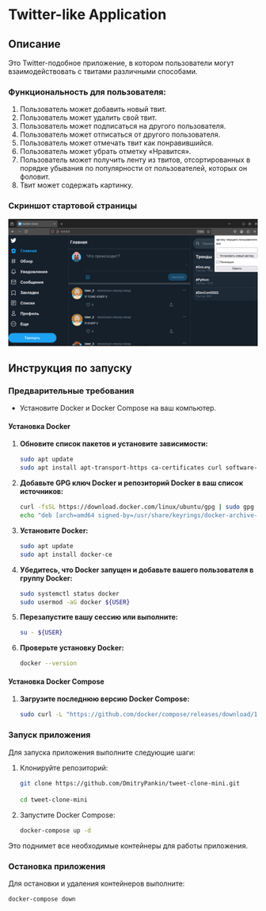 # Twitter-like Application

## Описание

Это Twitter-подобное приложение, в котором пользователи могут взаимодействовать с твитами различными способами.

### Функциональность для пользователя:

1. Пользователь может добавить новый твит.
2. Пользователь может удалить свой твит.
3. Пользователь может подписаться на другого пользователя.
4. Пользователь может отписаться от другого пользователя.
5. Пользователь может отмечать твит как понравившийся.
6. Пользователь может убрать отметку «Нравится».
7. Пользователь может получить ленту из твитов, отсортированных в порядке убывания по популярности от пользователей, которых он фоловит.
8. Твит может содержать картинку.

### Скриншот стартовой страницы
![Скриншот стартовой страницы](./images/start_page.png)

## Инструкция по запуску

### Предварительные требования

- Установите Docker и Docker Compose на ваш компьютер.

#### Установка Docker

1. **Обновите список пакетов и установите зависимости:**

    ```bash
    sudo apt update
    sudo apt install apt-transport-https ca-certificates curl software-properties-common
    ```

2. **Добавьте GPG ключ Docker и репозиторий Docker в ваш список источников:**

    ```bash
    curl -fsSL https://download.docker.com/linux/ubuntu/gpg | sudo gpg --dearmor -o /usr/share/keyrings/docker-archive-keyring.gpg
    echo "deb [arch=amd64 signed-by=/usr/share/keyrings/docker-archive-keyring.gpg] https://download.docker.com/linux/ubuntu $(lsb_release -cs) stable" | sudo tee /etc/apt/sources.list.d/docker.list > /dev/null
    ```

3. **Установите Docker:**

    ```bash
    sudo apt update
    sudo apt install docker-ce
    ```

4. **Убедитесь, что Docker запущен и добавьте вашего пользователя в группу Docker:**

    ```bash
    sudo systemctl status docker
    sudo usermod -aG docker ${USER}
    ```

5. **Перезапустите вашу сессию или выполните:**

    ```bash
    su - ${USER}
    ```

6. **Проверьте установку Docker:**

    ```bash
    docker --version
    ```

#### Установка Docker Compose

1. **Загрузите последнюю версию Docker Compose:**

    ```bash
    sudo curl -L "https://github.com/docker/compose/releases/download/1.29.2/docker-compose-$(uname -s)-$(uname -m)" -o /usr/local/bin/docker-compose
    ```

### Запуск приложения

Для запуска приложения выполните следующие шаги:

1. Клонируйте репозиторий:

    ```bash
    git clone https://github.com/DmitryPankin/tweet-clone-mini.git

    cd tweet-clone-mini
    ```

2. Запустите Docker Compose:

    ```bash
    docker-compose up -d
    ```

Это поднимет все необходимые контейнеры для работы приложения.

### Остановка приложения

Для остановки и удаления контейнеров выполните:

```bash
docker-compose down
